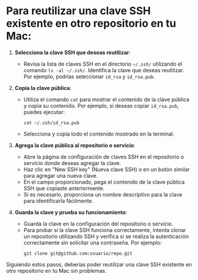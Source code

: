 # Para reutilizar una clave SSH existente en otro repositorio en tu Mac:

1. **Selecciona la clave SSH que deseas reutilizar**:
   - Revisa la lista de claves SSH en el directorio `~/.ssh/` utilizando el comando `ls -al ~/.ssh/`. Identifica la clave que deseas reutilizar. Por ejemplo, podrías seleccionar `id_rsa` y `id_rsa.pub`.

2. **Copia la clave pública**:
   - Utiliza el comando `cat` para mostrar el contenido de la clave pública y copia su contenido. Por ejemplo, si deseas copiar `id_rsa.pub`, puedes ejecutar:
     ```
     cat ~/.ssh/id_rsa.pub
     ```
   - Selecciona y copia todo el contenido mostrado en la terminal.

3. **Agrega la clave pública al repositorio o servicio**:
   - Abre la página de configuración de claves SSH en el repositorio o servicio donde deseas agregar la clave.
   - Haz clic en "New SSH key" (Nueva clave SSH) o en un botón similar para agregar una nueva clave.
   - En el campo proporcionado, pega el contenido de la clave pública SSH que copiaste anteriormente.
   - Si es necesario, proporciona un nombre descriptivo para la clave para identificarla fácilmente.

4. **Guarda la clave y prueba su funcionamiento**:
   - Guarda la clave en la configuración del repositorio o servicio.
   - Para probar si la clave SSH funciona correctamente, intenta clonar un repositorio utilizando SSH y verifica si se realiza la autenticación correctamente sin solicitar una contraseña. Por ejemplo:
     ```
     git clone git@github.com:usuario/repo.git
     ```

Siguiendo estos pasos, deberías poder reutilizar una clave SSH existente en otro repositorio en tu Mac sin problemas.
